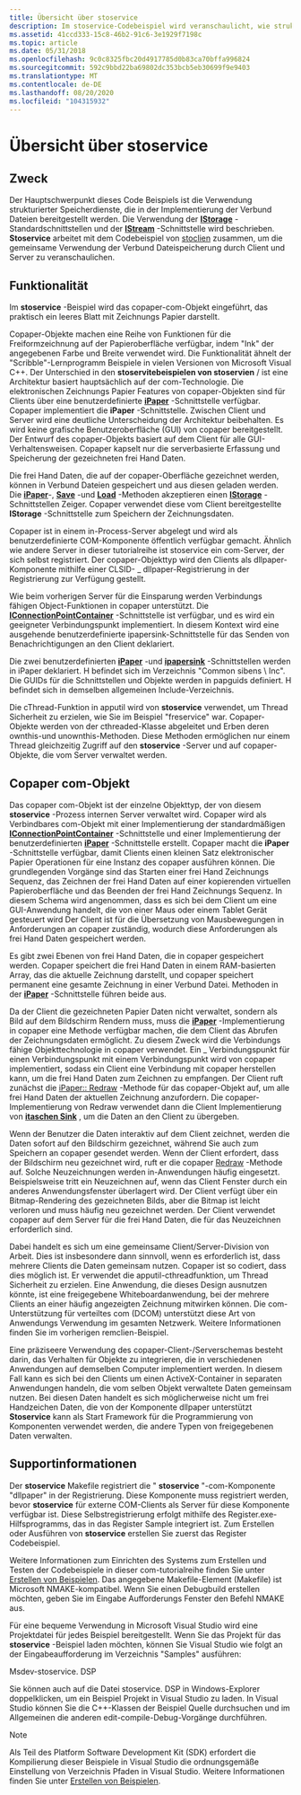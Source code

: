```yaml
---
title: Übersicht über stoservice
description: Im stoservice-Codebeispiel wird veranschaulicht, wie strukturierte Speicherdienste verwendet werden, die in der Implementierung der Verbund Dateien bereitgestellt werden. Die Verwendung der IStorage-Standardschnittstellen und der IStream-Schnittstelle wird beschrieben.
ms.assetid: 41ccd333-15c8-46b2-91c6-3e1929f7198c
ms.topic: article
ms.date: 05/31/2018
ms.openlocfilehash: 9c0c8325fbc20d4917785d0b83ca70bffa996824
ms.sourcegitcommit: 592c9bbd22ba69802dc353bcb5eb30699f9e9403
ms.translationtype: MT
ms.contentlocale: de-DE
ms.lasthandoff: 08/20/2020
ms.locfileid: "104315932"
---
```

# <a name="stoserve-overview"></a>Übersicht über stoservice

## <a name="purpose"></a>Zweck

Der Hauptschwerpunkt dieses Code Beispiels ist die Verwendung strukturierter Speicherdienste, die in der Implementierung der Verbund Dateien bereitgestellt werden. Die Verwendung der [**IStorage**](/windows/desktop/api/Objidl/nn-objidl-istorage) -Standardschnittstellen und der [**IStream**](/windows/desktop/api/Objidl/nn-objidl-istream) -Schnittstelle wird beschrieben. **Stoservice** arbeitet mit dem Codebeispiel von [stoclien](structured-storage-client-sample--stoclien-.md) zusammen, um die gemeinsame Verwendung der Verbund Dateispeicherung durch Client und Server zu veranschaulichen.

## <a name="functionality"></a>Funktionalität

Im **stoservice** -Beispiel wird das copaper-com-Objekt eingeführt, das praktisch ein leeres Blatt mit Zeichnungs Papier darstellt.

Copaper-Objekte machen eine Reihe von Funktionen für die Freiformzeichnung auf der Papieroberfläche verfügbar, indem "Ink" der angegebenen Farbe und Breite verwendet wird. Die Funktionalität ähnelt der "Scribble"-Lernprogramm Beispiele in vielen Versionen von Microsoft Visual C++. Der Unterschied in den **stoservitebeispielen von stoservien** /  ist eine Architektur basiert hauptsächlich auf der com-Technologie. Die elektronischen Zeichnungs Papier Features von copaper-Objekten sind für Clients über eine benutzerdefinierte [**iPaper**](ipaper-methods.md) -Schnittstelle verfügbar. Copaper implementiert die **iPaper** -Schnittstelle. Zwischen Client und Server wird eine deutliche Unterscheidung der Architektur beibehalten. Es wird keine grafische Benutzeroberfläche (GUI) von copaper bereitgestellt. Der Entwurf des copaper-Objekts basiert auf dem Client für alle GUI-Verhaltensweisen. Copaper kapselt nur die serverbasierte Erfassung und Speicherung der gezeichneten frei Hand Daten.

Die frei Hand Daten, die auf der copaper-Oberfläche gezeichnet werden, können in Verbund Dateien gespeichert und aus diesen geladen werden. Die [**iPaper**](ipaper-methods.md)-, [**Save**](ipaper--save.md) -und [**Load**](ipaper--load.md) -Methoden akzeptieren einen [**IStorage**](/windows/desktop/api/Objidl/nn-objidl-istorage) -Schnittstellen Zeiger. Copaper verwendet diese vom Client bereitgestellte **IStorage** -Schnittstelle zum Speichern der Zeichnungsdaten.

Copaper ist in einem in-Process-Server abgelegt und wird als benutzerdefinierte COM-Komponente öffentlich verfügbar gemacht. Ähnlich wie andere Server in dieser tutorialreihe ist stoservice ein com-Server, der sich selbst registriert. Der copaper-Objekttyp wird den Clients als dllpaper-Komponente mithilfe einer CLSID- \_ dllpaper-Registrierung in der Registrierung zur Verfügung gestellt.

Wie beim vorherigen Server für die Einsparung werden Verbindungs fähigen Object-Funktionen in copaper unterstützt. Die [**IConnectionPointContainer**](/windows/win32/api/ocidl/nn-ocidl-iconnectionpointcontainer) -Schnittstelle ist verfügbar, und es wird ein geeigneter Verbindungspunkt implementiert. In diesem Kontext wird eine ausgehende benutzerdefinierte ipapersink-Schnittstelle für das Senden von Benachrichtigungen an den Client deklariert.

Die zwei benutzerdefinierten [**iPaper**](ipaper-methods.md) -und [**ipapersink**](ipapersink-methods.md) -Schnittstellen werden in iPaper deklariert. H befindet sich im Verzeichnis "Common sibens \\ Inc". Die GUIDs für die Schnittstellen und Objekte werden in papguids definiert. H befindet sich in demselben allgemeinen Include-Verzeichnis.

Die cThread-Funktion in apputil wird von **stoservice** verwendet, um Thread Sicherheit zu erzielen, wie Sie im Beispiel "freservice" war. Copaper-Objekte werden von der cthreaded-Klasse abgeleitet und Erben deren ownthis-und unownthis-Methoden. Diese Methoden ermöglichen nur einem Thread gleichzeitig Zugriff auf den **stoservice** -Server und auf copaper-Objekte, die vom Server verwaltet werden.

## <a name="copaper-com-object"></a>Copaper com-Objekt

Das copaper com-Objekt ist der einzelne Objekttyp, der von diesem **stoservice** -Prozess internen Server verwaltet wird. Copaper wird als Verbindbares com-Objekt mit einer Implementierung der standardmäßigen [**IConnectionPointContainer**](/windows/win32/api/ocidl/nn-ocidl-iconnectionpointcontainer) -Schnittstelle und einer Implementierung der benutzerdefinierten [**iPaper**](ipaper-methods.md) -Schnittstelle erstellt. Copaper macht die **iPaper** -Schnittstelle verfügbar, damit Clients einen kleinen Satz elektronischer Papier Operationen für eine Instanz des copaper ausführen können. Die grundlegenden Vorgänge sind das Starten einer frei Hand Zeichnungs Sequenz, das Zeichnen der frei Hand Daten auf einer kopierenden virtuellen Papieroberfläche und das Beenden der frei Hand Zeichnungs Sequenz. In diesem Schema wird angenommen, dass es sich bei dem Client um eine GUI-Anwendung handelt, die von einer Maus oder einem Tablet Gerät gesteuert wird Der Client ist für die Übersetzung von Mausbewegungen in Anforderungen an copaper zuständig, wodurch diese Anforderungen als frei Hand Daten gespeichert werden.

Es gibt zwei Ebenen von frei Hand Daten, die in copaper gespeichert werden. Copaper speichert die frei Hand Daten in einem RAM-basierten Array, das die aktuelle Zeichnung darstellt, und copaper speichert permanent eine gesamte Zeichnung in einer Verbund Datei. Methoden in der [**iPaper**](ipaper-methods.md) -Schnittstelle führen beide aus.

Da der Client die gezeichneten Papier Daten nicht verwaltet, sondern als Bild auf dem Bildschirm Rendern muss, muss die [**iPaper**](ipaper-methods.md) -Implementierung in copaper eine Methode verfügbar machen, die dem Client das Abrufen der Zeichnungsdaten ermöglicht. Zu diesem Zweck wird die Verbindungs fähige Objekttechnologie in copaper verwendet. Ein \_ Verbindungspunkt für einen Verbindungspunkt mit einem Verbindungspunkt wird von copaper implementiert, sodass ein Client eine Verbindung mit copaper herstellen kann, um die frei Hand Daten zum Zeichnen zu empfangen. Der Client ruft zunächst die [iPaper:: Redraw](ipaper--redraw.md) -Methode für das copaper-Objekt auf, um alle frei Hand Daten der aktuellen Zeichnung anzufordern. Die copaper-Implementierung von Redraw verwendet dann die Client Implementierung von [**itaschen Sink**](ipapersink-methods.md) , um die Daten an den Client zu übergeben.

Wenn der Benutzer die Daten interaktiv auf dem Client zeichnet, werden die Daten sofort auf den Bildschirm gezeichnet, während Sie auch zum Speichern an copaper gesendet werden. Wenn der Client erfordert, dass der Bildschirm neu gezeichnet wird, ruft er die copaper [Redraw](ipaper--redraw.md) -Methode auf. Solche Neuzeichnungen werden in-Anwendungen häufig eingesetzt. Beispielsweise tritt ein Neuzeichnen auf, wenn das Client Fenster durch ein anderes Anwendungsfenster überlagert wird. Der Client verfügt über ein Bitmap-Rendering des gezeichneten Bilds, aber die Bitmap ist leicht verloren und muss häufig neu gezeichnet werden. Der Client verwendet copaper auf dem Server für die frei Hand Daten, die für das Neuzeichnen erforderlich sind.

Dabei handelt es sich um eine gemeinsame Client/Server-Division von Arbeit. Dies ist insbesondere dann sinnvoll, wenn es erforderlich ist, dass mehrere Clients die Daten gemeinsam nutzen. Copaper ist so codiert, dass dies möglich ist. Er verwendet die apputil-cthreadfunktion, um Thread Sicherheit zu erzielen. Eine Anwendung, die dieses Design ausnutzen könnte, ist eine freigegebene Whiteboardanwendung, bei der mehrere Clients an einer häufig angezeigten Zeichnung mitwirken können. Die com-Unterstützung für verteiltes com (DCOM) unterstützt diese Art von Anwendungs Verwendung im gesamten Netzwerk. Weitere Informationen finden Sie im vorherigen remclien-Beispiel.

Eine präziseere Verwendung des copaper-Client-/Serverschemas besteht darin, das Verhalten für Objekte zu integrieren, die in verschiedenen Anwendungen auf demselben Computer implementiert werden. In diesem Fall kann es sich bei den Clients um einen ActiveX-Container in separaten Anwendungen handeln, die vom selben Objekt verwaltete Daten gemeinsam nutzen. Bei diesen Daten handelt es sich möglicherweise nicht um frei Handzeichen Daten, die von der Komponente dllpaper unterstützt **Stoservice** kann als Start Framework für die Programmierung von Komponenten verwendet werden, die andere Typen von freigegebenen Daten verwalten.

## <a name="support-information"></a>Supportinformationen

Der **stoservice** Makefile registriert die " **stoservice** "-com-Komponente "dllpaper" in der Registrierung. Diese Komponente muss registriert werden, bevor **stoservice** für externe COM-Clients als Server für diese Komponente verfügbar ist. Diese Selbstregistrierung erfolgt mithilfe des Register.exe-Hilfsprogramms, das in das Register Sample integriert ist. Zum Erstellen oder Ausführen von **stoservice** erstellen Sie zuerst das Register Codebeispiel.

Weitere Informationen zum Einrichten des Systems zum Erstellen und Testen der Codebeispiele in dieser com-tutorialreihe finden Sie unter [Erstellen von Beispielen](how-to-build-samples.md). Das angegebene Makefile-Element (Makefile) ist Microsoft NMAKE-kompatibel. Wenn Sie einen Debugbuild erstellen möchten, geben Sie im Eingabe Aufforderungs Fenster den Befehl NMAKE aus.

Für eine bequeme Verwendung in Microsoft Visual Studio wird eine Projektdatei für jedes Beispiel bereitgestellt. Wenn Sie das Projekt für das **stoservice** -Beispiel laden möchten, können Sie Visual Studio wie folgt an der Eingabeaufforderung im Verzeichnis "Samples" ausführen:

Msdev-stoservice. DSP

Sie können auch auf die Datei stoservice. DSP in Windows-Explorer doppelklicken, um ein Beispiel Projekt in Visual Studio zu laden. In Visual Studio können Sie die C++-Klassen der Beispiel Quelle durchsuchen und im Allgemeinen die anderen edit-compile-Debug-Vorgänge durchführen.

> [!Note]  
> Als Teil des Platform Software Development Kit (SDK) erfordert die Kompilierung dieser Beispiele in Visual Studio die ordnungsgemäße Einstellung von Verzeichnis Pfaden in Visual Studio. Weitere Informationen finden Sie unter [Erstellen von Beispielen](how-to-build-samples.md).

 

 

 